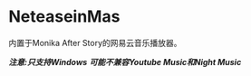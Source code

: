 # NeteaseinMas
内置于Monika After Story的网易云音乐播放器。

***注意:只支持Windows***
***可能不兼容Youtube Music和Night Music***

